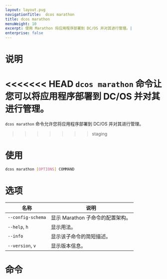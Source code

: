 ```yaml
---
layout: layout.pug
navigationTitle:  dcos marathon
title: dcos marathon
menuWeight: 10
excerpt: 使用 Marathon 将应用程序部署到 DC/OS 并对其进行管理。|
enterprise: false
---
```


# 说明

<<<<<<< HEAD
`dcos marathon` 命令让您可以将应用程序部署到 DC/OS 并对其进行管理。
=======
`dcos marathon` 命令允许您将应用程序部署到 DC/OS 并对其进行管理。
>>>>>>> staging

# 使用

```bash
dcos marathon [OPTIONS] COMMAND
```

# 选项

| 名称 | 说明 |
|---------|-------------|
| `--config-schema` | 显示 Marathon 子命令的配置架构。|
| `--help`, `h`  | 显示用法。 |
| `--info` | 显示该子命令的简短描述。|
| `--version`, `v`  | 显示版本信息。|


# 命令 

